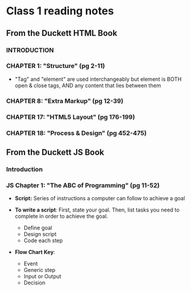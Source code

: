 # Class 1 reading notes

## From the Duckett HTML Book

### INTRODUCTION

### CHAPTER 1: "Structure" (pg 2-11)

* "Tag" and "element" are used interchangeably but element is BOTH open & close tags, AND any content that lies between them

### CHAPTER 8: "Extra Markup" (pg 12-39)

### CHAPTER 17: "HTML5 Layout" (pg 176-199)

### CHAPTER 18: "Process & Design" (pg 452-475)

## From the Duckett JS Book

### Introduction

### JS Chapter 1: "The ABC of Programming" (pg 11-52)

* **Script:** Series of instructions a computer can follow to achieve a goal

* **To write a script**: First, state your goal. Then, list tasks you need to complete in order to achieve the goal.
  * Define goal
  * Design script
  * Code each step

* **Flow Chart Key**:
  * Event
  * Generic step
  * Input or Output
  * Decision
